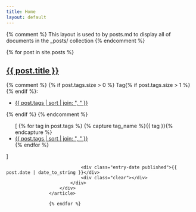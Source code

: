 ```yaml
---
title: Home
layout: default
---
```

{% comment %}
	This layout is used to by posts.md to display all of documents in
	the _posts/ collection
{% endcomment %}

{% for post in site.posts %}
<article id="{{ post.url | strip_html | replace:'/','' }}" class="blog-item-holder">
                        <div class="entry-content relative">
                            <div class="content-1170 center-relative">
                                <h2 class="entry-title">
                                    <a href="{{ post.remote_url }}" target="_blank">{{ post.title }}</a>
                                </h2>
                                {% comment %}
                               {% if post.tags.size > 0 %}
  Tag{% if post.tags.size > 1 %}{% endif %}: <div class="cat-links">
                                    <ul>
                                        <li>
                                            <a href="{{ tagname }}">{{ post.tags | sort | join: ", " }}</a>
                                        </li>
                                    </ul>
                                </div>{% endif %}
                                {% endcomment %}
                    <div class="cat-links"><ul>[
  {% for tag in post.tags %}
    {% capture tag_name %}{{ tag }}{% endcapture %}
    <li><a href="/{{ tag_name | slugify: 'pretty' }}/">{{ post.tags | sort | join: ", " }}</a></li>
  {% endfor %}</ul>
]</div>

                                <div class="entry-date published">{{ post.date | date_to_string }}</div>
                                <div class="clear"></div>
                            </div>
                        </div>
                    </article>

                    {% endfor %}